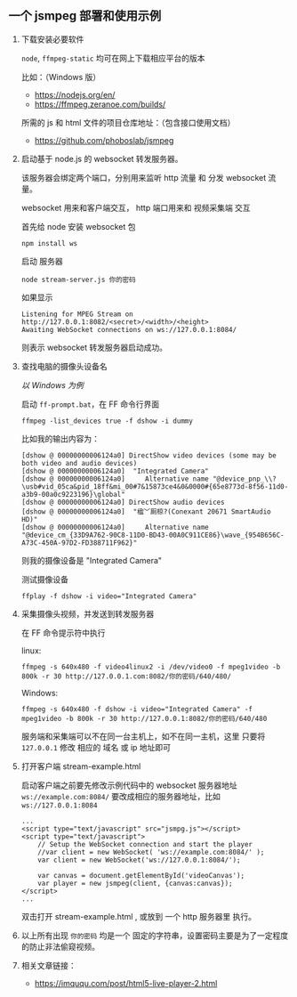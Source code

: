 ﻿## 一个 jsmpeg 部署和使用示例

1. 下载安装必要软件

	`node`, `ffmpeg-static`	均可在网上下载相应平台的版本

	比如：（Windows 版）

	* https://nodejs.org/en/
	* https://ffmpeg.zeranoe.com/builds/ 

	所需的 js 和 html 文件的项目仓库地址：（包含接口使用文档）
	* https://github.com/phoboslab/jsmpeg

2. 启动基于 node.js 的 websocket 转发服务器。

	该服务器会绑定两个端口，分别用来监听 http 流量 和 分发 websocket 流量。

	websocket 用来和客户端交互， http 端口用来和 视频采集端 交互 

	首先给 node 安装 websocket 包

	```
	npm install ws
	```

	启动 服务器

	```
	node stream-server.js 你的密码
	```
	
	如果显示

	```
	Listening for MPEG Stream on http://127.0.0.1:8082/<secret>/<width>/<height>
	Awaiting WebSocket connections on ws://127.0.0.1:8084/
	```
	
	则表示 websocket 转发服务器启动成功。

3. 查找电脑的摄像头设备名
	
	*以 Windows 为例*

	启动 `ff-prompt.bat`，在 FF 命令行界面

	```
	ffmpeg -list_devices true -f dshow -i dummy
	```

	比如我的输出内容为：

	```
	[dshow @ 00000000006124a0] DirectShow video devices (some may be both video and audio devices)
	[dshow @ 00000000006124a0]  "Integrated Camera"
	[dshow @ 00000000006124a0]     Alternative name "@device_pnp_\\?\usb#vid_05ca&pid_18ff&mi_00#7&15873ce4&0&0000#{65e8773d-8f56-11d0-a3b9-00a0c9223196}\global"
	[dshow @ 00000000006124a0] DirectShow audio devices
	[dshow @ 00000000006124a0]  "楹﹀厠椋?(Conexant 20671 SmartAudio HD)"
	[dshow @ 00000000006124a0]     Alternative name "@device_cm_{33D9A762-90C8-11D0-BD43-00A0C911CE86}\wave_{954B656C-A73C-450A-97D2-FD388711F962}"
	```

	则我的摄像设备是 "Integrated Camera"

	测试摄像设备

	```
	ffplay -f dshow -i video="Integrated Camera"
	```

4. 采集摄像头视频，并发送到转发服务器

	在 FF 命令提示符中执行

	linux:
	```
	ffmpeg -s 640x480 -f video4linux2 -i /dev/video0 -f mpeg1video -b 800k -r 30 http://127.0.0.1.com:8082/你的密码/640/480/
	```

	Windows:
	```
	ffmpeg -s 640x480 -f dshow -i video="Integrated Camera" -f mpeg1video -b 800k -r 30 http://127.0.0.1:8082/你的密码/640/480
	```

	服务端和采集端可以不在同一台主机上，如不在同一主机，这里 只要将 `127.0.0.1` 修改 相应的 域名 或 ip 地址即可

5. 打开客户端 stream-example.html

	启动客户端之前要先修改示例代码中的 websocket 服务器地址
	`ws://example.com:8084/`
	要改成相应的服务器地址，比如 `ws://127.0.0.1:8084`

	```
	...
	<script type="text/javascript" src="jsmpg.js"></script>
	<script type="text/javascript">
		// Setup the WebSocket connection and start the player
		//var client = new WebSocket( 'ws://example.com:8084/' );
		var client = new WebSocket('ws://127.0.0.1:8084/');

		var canvas = document.getElementById('videoCanvas');
		var player = new jsmpeg(client, {canvas:canvas});
	</script>
	...
	```

	双击打开 stream-example.html , 或放到 一个 http 服务器里 执行。

6. 以上所有出现 `你的密码` 均是一个 固定的字符串，设置密码主要是为了一定程度的防止非法偷窥视频。

7. 相关文章链接：

	* https://imququ.com/post/html5-live-player-2.html 